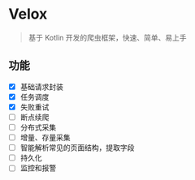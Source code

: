 # Velox

>基于 Kotlin 开发的爬虫框架，快速、简单、易上手

## 功能

- [x] 基础请求封装
- [x] 任务调度
- [x] 失败重试
- [ ] 断点续爬
- [ ] 分布式采集
- [ ] 增量、存量采集
- [ ] 智能解析常见的页面结构，提取字段
- [ ] 持久化
- [ ] 监控和报警
